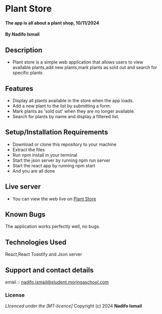 # Plant Store
#### The app is all about a plant shop, 10/11/2024
#### **By Nadifo Ismail**
## Description
* Plant store is a simple web application that allows users to view available plants,add new plants,mark plants as sold out and search for specific plants
## Features
* Display all plants available in the store when the app loads.
* Add a new plant to the list by submitting a form.
* Mark plants as 'sold out' when they are no longer available.
* Search for plants by name and display a filtered list.
## Setup/Installation Requirements
* Download or clone this repository to your machine
* Extract the files
* Run npm install in your terminal
* Start the json server by running npm run server
* Start the react app by running npm start
* And you are all done
## Live server
* You can view the web live on [Plant Store](https://plantsy-plant-store.netlify.app/)
## Known Bugs
The application works perfectly well, no bugs.
## Technologies Used
React,React Toastify and Json server
## Support and contact details
email :: nadifo.ismail@student.moringaschool.com
### License
*LIcenced under the [MT-licence]*
Copyright (c) 2024 **Nadifo Ismail**
  